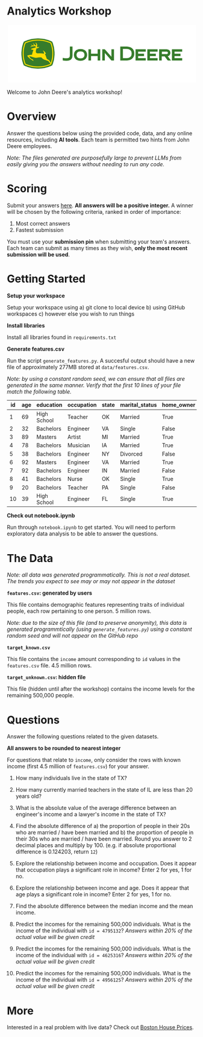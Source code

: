 # Analytics Workshop

<p align="center">
  <img
    src="./static/logo horizontal.png"
    alt="John Deere Logo"
    width="500"
  />
</p>

Welcome to John Deere's analytics workshop!

# Overview

Answer the questions below using the provided code, data, and any online resources, including **AI tools**. Each team is permitted two hints from John Deere employees.

_Note: The files generated are purposefully large to prevent LLMs from easily giving you the answers without needing to run any code._

# Scoring

Submit your answers [here](https://forms.gle/MqhuxGxvUDuLTGUD6). **All answers will be a positive integer.** A winner will be chosen by the following criteria, ranked in order of importance:

1. Most correct answers
2. Fastest submission

You must use your **submission pin** when submitting your team's answers. Each team can submit as many times as they wish, **only the most recent submission will be used**.

# Getting Started

**Setup your workspace**

Setup your workspace using a) git clone to local device b) using GitHub workspaces c) however else you wish to run things

**Install libraries**

Install all libraries found in `requirements.txt`

**Generate features.csv**

Run the script `generate_features.py`. A succesful output should have a new file of approximately 277MB stored at `data/features.csv`.

_Note: by using a constant random seed, we can ensure that all files are generated in the same manner. Verify that the first 10 lines of your file match the following table._

| id  | age | education   | occupation | state | marital_status | home_owner | pet_owner | travel_frequency |
| --- | --- | ----------- | ---------- | ----- | -------------- | ---------- | --------- | ---------------- |
| 1   | 69  | High School | Teacher    | OK    | Married        | True       | False     | Rarely           |
| 2   | 32  | Bachelors   | Engineer   | VA    | Single         | False      | False     | Often            |
| 3   | 89  | Masters     | Artist     | MI    | Married        | True       | False     | Often            |
| 4   | 78  | Bachelors   | Musician   | IA    | Married        | True       | False     | Never            |
| 5   | 38  | Bachelors   | Engineer   | NY    | Divorced       | False      | False     | Often            |
| 6   | 92  | Masters     | Engineer   | VA    | Married        | True       | True      | Never            |
| 7   | 92  | Bachelors   | Engineer   | IN    | Married        | False      | True      | Often            |
| 8   | 41  | Bachelors   | Nurse      | OK    | Single         | True       | True      | Rarely           |
| 9   | 20  | Bachelors   | Teacher    | PA    | Single         | False      | True      | Never            |
| 10  | 39  | High School | Engineer   | FL    | Single         | True       | False     | Rarely           |

**Check out notebook.ipynb**

Run through `notebook.ipynb` to get started. You will need to perform exploratory data analysis to be able to answer the questions.

# The Data

_Note: all data was generated programmatically. This is not a real dataset. The trends you expect to see may or may not appear in the dataset_

**`features.csv`: generated by users**

This file contains demographic features representing traits of individual people, each row pertaining to one person. 5 million rows.

_Note: due to the size of this file (and to preserve anonymity), this data is generated programmtically (using `generate_features.py`) using a constant random seed and will not appear on the GitHub repo_

**`target_known.csv`**

This file contains the `income` amount corresponding to `id` values in the `features.csv` file. 4.5 million rows.

**`target_unknown.csv`: hidden file**

This file (hidden until after the workshop) contains the income levels for the remaining 500,000 people.

# Questions

Answer the following questions related to the given datasets.

**All answers to be rounded to nearest integer**

For questions that relate to `income`, only consider the rows with known income (first 4.5 million of `features.csv`) for your answer.

1. How many individuals live in the state of TX?

2. How many currently married teachers in the state of IL are less than 20 years old?

3. What is the absolute value of the average difference between an engineer's income and a lawyer's income in the state of TX?

4. Find the absolute difference of a) the proportion of people in their 20s who are married / have been married and b) the proportion of people in their 30s who are married / have been married. Round you answer to 2 decimal places and multiply by 100. (e.g. if absolute proportional difference is 0.124203, return `12`)

5. Explore the relationship between income and occupation. Does it appear that occupation plays a significant role in income? Enter 2 for yes, 1 for no.

6. Explore the relationship between income and age. Does it appear that age plays a significant role in income? Enter 2 for yes, 1 for no.

7. Find the absolute difference between the median income and the mean income.

8. Predict the incomes for the remaining 500,000 individuals. What is the income of the individual with `id = 4795132`? _Answers within 20% of the actual value will be given credit_

9. Predict the incomes for the remaining 500,000 individuals. What is the income of the individual with `id = 4625316`? _Answers within 20% of the actual value will be given credit_

10. Predict the incomes for the remaining 500,000 individuals. What is the income of the individual with `id = 4956125`? _Answers within 20% of the actual value will be given credit_

# More

Interested in a real problem with live data? Check out [Boston House Prices](https://www.kaggle.com/datasets/vikrishnan/boston-house-prices).
